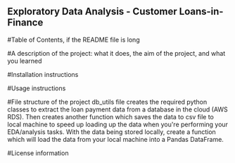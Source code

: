 ## Exploratory Data Analysis - Customer Loans-in-Finance

#Table of Contents, if the README file is long

#A description of the project: what it does, the aim of the project, and what you learned

#Installation instructions

#Usage instructions

#File structure of the project
db_utils file creates the required python classes to extract the loan payment data from a database in the cloud (AWS RDS). Then creates another function which saves the data to csv file to local machine to speed up loading up the data when you're performing your EDA/analysis tasks. With the data being stored locally, create a function which will load the data from your local machine into a Pandas DataFrame.

#License information